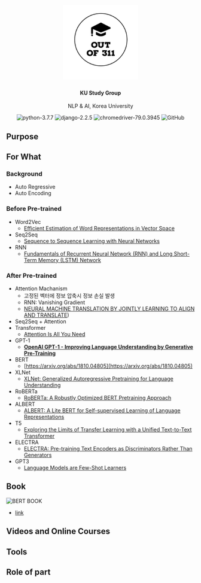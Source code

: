 <h1 align="center">
  <br>
  <a><img src="assets/out of 311-logos.png" alt="logo" width=200px></a>
</h1>

<h4 align="center">KU Study Group</h4>
<p align="center">NLP & AI, Korea University</p>

<p align="center">
    <img alt="python-3.7.7" src="https://img.shields.io/badge/NLP--blue"/>
    <img alt="django-2.2.5" src="https://img.shields.io/badge/Machine Learning--yellow"/>
    <img alt="chromedriver-79.0.3945" src="https://img.shields.io/badge/Math in AI--blueviolet"/>
    <img alt="GitHub" src="https://img.shields.io/github/license/metterian/redbttn-seoul-studio"/>
</p>


## Purpose

## For What

### Background

- Auto Regressive
- Auto Encoding

### Before Pre-trained

- Word2Vec
  - [Efficient Estimation of Word Representations in Vector Space](https://arxiv.org/abs/1301.3781)
- Seq2Seq
  - [Sequence to Sequence Learning with Neural Networks](https://arxiv.org/abs/1409.3215)
- RNN
  - [Fundamentals of Recurrent Neural Network (RNN) and Long Short-Term Memory (LSTM) Network](https://arxiv.org/abs/1808.03314)

### After Pre-trained

- Attention Machanism
  - 고정된 벡터에 정보 압축시 정보 손실 발생
  - RNN: Vanishing Gradient
  - [NEURAL MACHINE TRANSLATION BY JOINTLY LEARNING TO ALIGN AND TRANSLATE](https://arxiv.org/pdf/1409.0473.pdf))
- Seq2Seq + Attention
- Transformer
  - [Attention Is All You Need](https://arxiv.org/abs/1706.03762)
- GPT-1
  - **[OpenAI GPT-1 - Improving Language Understanding by Generative Pre-Training](https://s3-us-west-2.amazonaws.com/openai-assets/research-covers/language-unsupervised/language_understanding_paper.pdf)**
- BERT
  - [https://arxiv.org/abs/1810.04805](https://arxiv.org/abs/1810.04805)
- XLNet
  - [XLNet: Generalized Autoregressive Pretraining for Language Understanding](https://arxiv.org/abs/1906.08237)
- RoBERTa
  - [RoBERTa: A Robustly Optimized BERT Pretraining Approach](https://arxiv.org/abs/1907.11692)
- ALBERT
  - [ALBERT: A Lite BERT for Self-supervised Learning of Language Representations](https://arxiv.org/abs/1909.11942)
- T5
  - [Exploring the Limits of Transfer Learning with a Unified Text-to-Text Transformer](https://arxiv.org/abs/1910.10683)
- ELECTRA
  - [ELECTRA: Pre-training Text Encoders as Discriminators Rather Than Generators](https://arxiv.org/abs/2003.10555)
- GPT3
  - [Language Models are Few-Shot Learners](https://arxiv.org/abs/2005.14165)



## Book
![BERT BOOK](https://books.google.co.kr/books/content?id=50zyzQEACAAJ&printsec=frontcover&img=1&zoom=1&imgtk=AFLRE71HM_XTVTIWBksRKgpSp-Ju0W5H48t05VKNNmc2L9QYKOb5gt6zWVnnsJZZ-cDaAaooJrRpbgTAi8u6JV2b_-XFCH486yeCMzbGYc75c8XvH_f86_xaOvtt3fRqvMOQSzSM4Xtj)

- [link](https://books.google.co.kr/books/about/Getting_Started_with_Google_BERT.html?id=50zyzQEACAAJ&source=kp_author_description&redir_esc=y)

## Videos and Online Courses



## Tools


## Role of part


